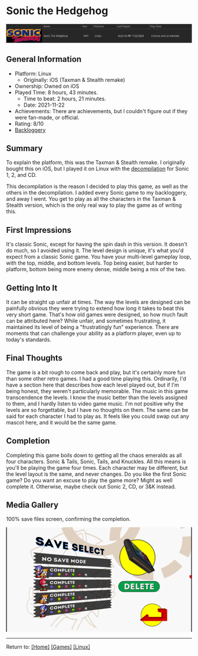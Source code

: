 # Sonic the Hedgehog

![](./Assets/Sonic1-PlayStats.png)

## General Information

- Platform: Linux
	- Originally: iOS (Taxman & Stealth remake)
- Ownership: Owned on iOS
- Played Time: 8 hours, 43 minutes.
	- Time to beat: 2 hours, 21 minutes.
	- Date: 2021-11-22
- Achievements: There are achievements, but I couldn't figure out if they were fan-made, or official.
- Rating: 8/10
- [Backloggery](https://www.backloggery.com/games.php?user=QueenRaven29&search=Sonic+the+Hedgehog)

## Summary
To explain the platform, this was the Taxman & Stealth remake. I originally bought this on iOS, but I played it on Linux with the [decompilation](https://github.com/Rubberduckycooly/Sonic-1-2-2013-Decompilation) for Sonic 1, 2, and CD. 

This decompilation is the reason I decided to play this game, as well as the others in the decompilation. I added every Sonic game to my backloggery, and away I went. You get to play as all the characters in the Taxman & Stealth version, which is the only real way to play the game as of writing this. 

## First Impressions
It's classic Sonic, except for having the spin dash in this version. It doesn't do much, so I avoided using it. The level design is unique, it's what you'd expect from a classic Sonic game. You have your multi-level gameplay loop, with the top, middle, and bottom levels. Top being easier, but harder to platform, bottom being more enemy dense, middle being a mix of the two. 

## Getting Into It
It can be straight up unfair at times. The way the levels are designed can be painfully obvious they were trying to extend how long it takes to beat this very short game. That's how old games were designed, so how much fault can be attributed here? While unfair, and sometimes frustrating, it maintained its level of being a "frustratingly fun" experience. There are moments that can challenge your ability as a platform player, even up to today's standards.

## Final Thoughts
The game is a bit rough to come back and play, but it's certainly more fun than some other retro games. I had a good time playing this. Ordinarily, I'd have a section here that describes how each level played out, but if I'm being honest, they weren't particularly memorable. The music in this game transcendence the levels. I know the music better than the levels assigned to them, and I hardly listen to video game music. I'm not positive why the levels are so forgettable, but I have no thoughts on them. The same can be said for each character I had to play as. It feels like you could swap out any mascot here, and it would be the same game.

## Completion
Completing this game boils down to getting all the chaos emeralds as all four characters. Sonic & Tails, Sonic, Tails, and Knuckles. All this means is you'll be playing the game four times. Each character may be different, but the level layout is the same, and never changes. Do you like the first Sonic game? Do you want an excuse to play the game more? Might as well complete it. Otherwise, maybe check out Sonic 2, CD, or 3&K instead.

## Media Gallery

100% save files screen, confirming the completion.

![](./Assets/Sonic1-100.png)

***
Return to: [[Home]](/index) [[Games]](/Games/Home) [[Linux]](/Games/Linux/Home)